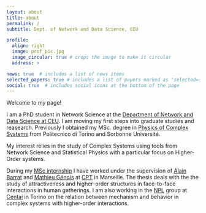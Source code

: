 ```yaml
---
layout: about
title: about
permalink: /
subtitle: Dept. of Network and Data Science, CEU

profile:
  align: right
  image: prof_pic.jpg
  image_circular: true # crops the image to make it circular
  address: >

news: true  # includes a list of news items
selected_papers: true # includes a list of papers marked as "selected={true}"
social: true  # includes social icons at the bottom of the page
---
```


Welcome to my page!

I am a PhD student in Network Science at the [Department of Network and Data Science at CEU](https://networkdatascience.ceu.edu). I am moving my first steps into graduate studies and reasearch. Previously I obtained my MSc. degree in [Physics of Complex Systems](http://www.pcs.polito.it) from Politecnico di Torino and Sorbonne Université.

My interest relies in the study of Complex Systems using tools from Network Science and Statistical Physics with a particular focus on Higher-Order systems.

During my [MSc internship](https://thomasrobiglio.github.io/assets/pdf/MSc_thesis.pdf) I have worked under the supervision of [Alain Barrat](https://www.cpt.univ-mrs.fr/~barrat/english.html) and [Mathieu Génois](https://www.cpt.univ-mrs.fr/spip.php?page=personne&id_personne=143&lang=en) at [CPT](https://www.cpt.univ-mrs.fr/?lang=en) in Marseille. The thesis deals with the the study of attractiveness and higher-order structures in face-to-face interactions in human gatherings. I am also working in the [NPL](https://nplresearch.github.io) group at [Centai](https://centai.eu/home) in Torino on the relation between mechanism and behavior in complex systems with higher-order interactions. 
